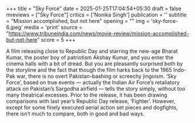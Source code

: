 +++
title = "Sky Force"
date = 2025-01-25T17:04:54+05:30
draft = false
mreviews = ["Sky Force"]
critics = ['Nonika Singh']
publication = ''
subtitle = "Mission accomplished, but not here"
opening = ""
img = 'sky-force-6.jpeg'
media = 'print'
source = "https://www.tribuneindia.com/news/movie-review/mission-accomplished-but-not-here"
score = 5
+++

A film releasing close to Republic Day and starring the new-age Bharat Kumar, the poster boy of patriotism Akshay Kumar, and you enter the cinema halls with a bit of dread. But you are pleasantly surprised both by the storyline and the fact that though the film harks back to the 1965 Indo-Pak war, there is no overt Pakistan-bashing or screechy jingoism. ‘Sky Force’, based on true events — actually the Indian Air Force’s retaliatory attack on Pakistan’s Sargodha airfield — tells the story simply, without too many theatrical excesses. Prior to the release, it has been drawing comparisons with last year’s Republic Day release, ‘Fighter’. However, except for some finely executed aerial action set pieces and dogfights, there isn’t much to compare, both in good and bad ways.
